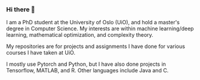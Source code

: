 ### Hi there 👋

I am a PhD student at the University of Oslo (UiO), and hold a master's degree in Computer Science.
My interests are within machine learning/deep learning, mathematical optimization, and complexity theory.

My repositories are for projects and assignments I have done for various courses I have taken at UiO.

I mostly use Pytorch and Python, but I have also done projects in Tensorflow, MATLAB, and R.
Other languages include Java and C. 

<!--
**martinekbh/martinekbh** is a ✨ _special_ ✨ repository because its `README.md` (this file) appears on your GitHub profile.

Here are some ideas to get you started:

- 🔭 I’m currently working on ...
- 🌱 I’m currently learning ...
- 👯 I’m looking to collaborate on ...
- 🤔 I’m looking for help with ...
- 💬 Ask me about ...
- 📫 How to reach me: ...
- 😄 Pronouns: ...
- ⚡ Fun fact: ...
-->
